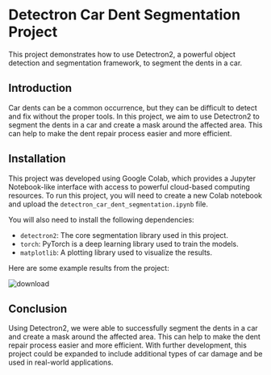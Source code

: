 

# Detectron Car Dent Segmentation Project

This project demonstrates how to use Detectron2, a powerful object detection and segmentation framework, to segment the dents in a car.

## Introduction

Car dents can be a common occurrence, but they can be difficult to detect and fix without the proper tools. In this project, we aim to use Detectron2 to segment the dents in a car and create a mask around the affected area. This can help to make the dent repair process easier and more efficient.

## Installation

This project was developed using Google Colab, which provides a Jupyter Notebook-like interface with access to powerful cloud-based computing resources. To run this project, you will need to create a new Colab notebook and upload the `detectron_car_dent_segmentation.ipynb` file.

You will also need to install the following dependencies:

- `detectron2`: The core segmentation library used in this project.
- `torch`: PyTorch is a deep learning library used to train the models.
- `matplotlib`: A plotting library used to visualize the results.


Here are some example results from the project:


![download](https://github.com/naveenbharathi-it21/Dent-and-scratch-detection-using-detectron/assets/95202935/8b527c8a-1932-4eb2-a084-6ea67aece5a0)





## Conclusion

Using Detectron2, we were able to successfully segment the dents in a car and create a mask around the affected area. This can help to make the dent repair process easier and more efficient. With further development, this project could be expanded to include additional types of car damage and be used in real-world applications.

